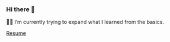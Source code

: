 ### Hi there 👋

🐱‍👤 I’m currently trying to expand what I learned from the basics. 

[Resume](https://github.com/CaileyBianchini/CaileyBianchini/blob/main/GamePrograming_Resume_CaileyBianchini.pdf)

<!--
**CaileyBianchini/CaileyBianchini** is a ✨ _special_ ✨ repository because its `README.md` (this file) appears on your GitHub profile.

Here are some ideas to get you started:

- 🔭 I’m currently working on ...
- 🌱 I’m currently learning ...
- 👯 I’m looking to collaborate on ...
- 🤔 I’m looking for help with ...
- 💬 Ask me about ...
- 📫 How to reach me: ...
- 😄 Pronouns: ...
- ⚡ Fun fact: ...
-->
